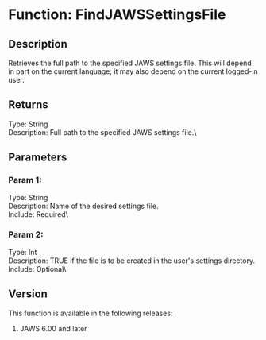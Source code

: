 # Function: FindJAWSSettingsFile

## Description

Retrieves the full path to the specified JAWS settings file. This will
depend in part on the current language; it may also depend on the
current logged-in user.

## Returns

Type: String\
Description: Full path to the specified JAWS settings file.\

## Parameters

### Param 1:

Type: String\
Description: Name of the desired settings file.\
Include: Required\

### Param 2:

Type: Int\
Description: TRUE if the file is to be created in the user\'s settings
directory.\
Include: Optional\

## Version

This function is available in the following releases:

1.  JAWS 6.00 and later

